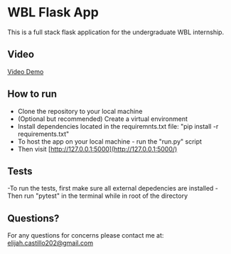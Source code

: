 # WBL Flask App

This is a full stack flask application for the undergraduate WBL internship.

## Video

[Video Demo](https://youtu.be/-Ij1o0vnq3E)

## How to run

- Clone the repository to your local machine
- (Optional but recommended) Create a virtual environment
- Install dependencies located in the requiremnts.txt file: "pip install -r requirements.txt"
- To host the app on your local machine - run the "run.py" script
- Then visit [http://127.0.0.1:5000](http://127.0.0.1:5000/)

## Tests
-To run the tests, first make sure all external depedencies are installed
-Then run "pytest" in the terminal while in root of the directory

## Questions?

For any questions for concerns please contact me at: elijah.castillo202@gmail.com



